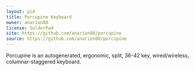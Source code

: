 ```yaml
---
layout: pid
title: Porcupine Keyboard
owner: anarion80
license: SolderPad
site: https://github.com/anarion80/porcupine
source: https://github.com/anarion80/porcupine
---
```

Porcupine is an autogenerated, ergonomic, split, 36-42 key, wired/wireless, columnar-staggered keyboard.
